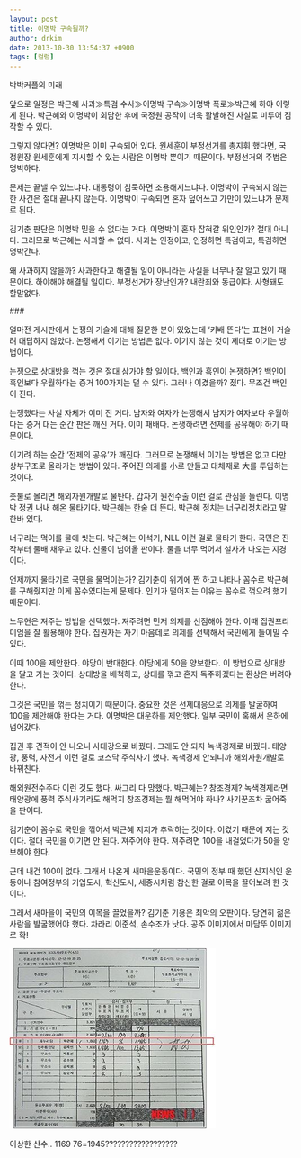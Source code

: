 ```yaml
---
layout: post
title: 이명박 구속될까?
author: drkim
date: 2013-10-30 13:54:37 +0900
tags: [컬럼]
---
```

박박커플의 미래 


  


앞으로 일정은 박근혜 사과≫특검 수사≫이명박 구속≫이명박 폭로≫박근혜 하야 이렇게 된다. 박근혜와 이명박이 회담한 후에 국정원 공작이 더욱 활발해진 사실로 미루어 짐작할 수 있다. 


  


그렇지 않다면? 이명박은 이미 구속되어 있다. 원세훈이 부정선거를 총지휘 했다면, 국정원장 원세훈에게 지시할 수 있는 사람은 이명박 뿐이기 때문이다. 부정선거의 주범은 명박하다. 


  


문제는 끝낼 수 있느냐다. 대통령이 침묵하면 조용해지느냐다. 이명박이 구속되지 않는 한 사건은 절대 끝나지 않는다. 이명박이 구속되면 혼자 덮어쓰고 가만이 있느냐가 문제로 된다. 


  


김기춘 판단은 이명박 믿을 수 없다는 거다. 이명박이 혼자 잡혀갈 위인인가? 절대 아니다. 그러므로 박근혜는 사과할 수 없다. 사과는 인정이고, 인정하면 특검이고, 특검하면 명박간다.


  


왜 사과하지 않을까? 사과한다고 해결될 일이 아니라는 사실을 너무나 잘 알고 있기 때문이다. 하야해야 해결될 일이다. 부정선거가 장난인가? 내란죄와 동급이다. 사형돼도 할말없다. 


  


\### 


  


얼마전 게시판에서 논쟁의 기술에 대해 질문한 분이 있었는데 ‘키배 뜬다’는 표현이 거슬려 대답하지 않았다. 논쟁해서 이기는 방법은 없다. 이기지 않는 것이 제대로 이기는 방법이다. 


  


논쟁으로 상대방을 꺾는 것은 절대 삼가야 할 일이다. 백인과 흑인이 논쟁하면? 백인이 흑인보다 우월하다는 증거 100가지는 댈 수 있다. 그러나 이겼을까? 졌다. 무조건 백인이 진다. 


  


논쟁했다는 사실 자체가 이미 진 거다. 남자와 여자가 논쟁해서 남자가 여자보다 우월하다는 증거 대는 순간 판은 깨진 거다. 이미 패배다. 논쟁하려면 전제를 공유해야 하기 때문이다. 


  


이기려 하는 순간 ‘전제의 공유’가 깨진다. 그러므로 논쟁해서 이기는 방법은 없고 다만 상부구조로 올라가는 방법이 있다. 주어진 의제를 小로 만들고 대체재로 大를 투입하는 것이다. 


  


촛불로 몰리면 해외자원개발로 물탄다. 갑자기 원전수출 이런 걸로 관심을 돌린다. 이명박 정권 내내 해온 물타기다. 박근혜는 한술 더 뜬다. 박근혜 정치는 너구리정치라고 말한바 있다. 


  


너구리는 먹이를 물에 씻는다. 박근혜는 이석기, NLL 이런 걸로 물타기 한다. 국민은 진작부터 물배 채우고 있다. 신물이 넘어올 판이다. 물을 너무 먹어서 설사가 나오는 지경이다. 


  


언제까지 물타기로 국민을 물먹이는가? 김기춘이 위기에 짠 하고 나타나 꼼수로 박근혜를 구해줬지만 이게 꼼수였다는게 문제다. 인기가 떨어지는 이유는 꼼수로 꺾으려 했기 때문이다. 


  


노무현은 져주는 방법을 선택했다. 져주려면 먼저 의제를 선점해야 한다. 이때 집권프리미엄을 잘 활용해야 한다. 집권자는 자기 마음데로 의제를 선택해서 국민에게 들이밀 수 있다. 


  


이때 100을 제안한다. 야당이 반대한다. 야당에게 50을 양보한다. 이 방법으로 상대방을 달고 가는 것이다. 상대방을 배척하고, 상대를 꺾고 혼자 독주하겠다는 환상은 버려야 한다. 


  


그것은 국민을 꺾는 정치이기 때문이다. 중요한 것은 선제대응으로 의제를 발굴하여 100을 제안해야 한다는 거다. 이명박은 대운하를 제안했다. 일부 국민이 혹해서 운하에 넘어갔다. 


  


집권 후 견적이 안 나오니 사대강으로 바꿨다. 그래도 안 되자 녹색경제로 바꿨다. 태양광, 풍력, 자전거 이런 걸로 코스닥 주식사기 했다. 녹색경제 안되니까 해외자원개발로 바꿔친다. 


  


해외원전수주다 이런 것도 했다. 싸그리 다 망했다. 박근혜는? 창조경제? 녹색경제라면 태양광에 풍력 주식사기라도 해먹지 창조경제는 뭘 해먹어야 하나? 사기꾼조차 굶어죽을 판이다. 


  


김기춘이 꼼수로 국민을 꺾어서 박근혜 지지가 추락하는 것이다. 이겼기 때문에 지는 것이다. 절대 국민을 이기면 안 된다. 져주어야 한다. 져주려면 100을 내걸었다가 50을 양보해야 한다. 


  


근데 내건 100이 없다. 그래서 나온게 새마을운동이다. 국민의 정부 때 했던 신지식인 운동이나 참여정부의 기업도시, 혁신도시, 세종시처럼 참신한 걸로 이목을 끌어보려 한 것이다.


  


그래서 새마을이 국민의 이목을 끌었을까? 김기춘 기용은 최악의 오판이다. 당연히 젊은 사람을 발굴했어야 했다. 차라리 이준석, 손수조가 낫다. 공주 이미지에서 마담뚜 이미지로 확! 


  




 ![](/files/attach/images/199/951/403/n.jpg)



이상한 산수.. 1169 76=1945??????????????????